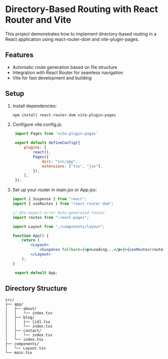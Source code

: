 # Directory-Based Routing with React Router and Vite

This project demonstrates how to implement directory-based routing in a React application using react-router-dom and vite-plugin-pages.

## Features

- Automatic route generation based on file structure
- Integration with React Router for seamless navigation
- Vite for fast development and building

## Setup

1. Install dependencies:
   ```bash
   npm install react-router-dom vite-plugin-pages
   ```

2. Configure vite.config.js:
   ```js
    import Pages from 'vite-plugin-pages'

    export default defineConfig({
        plugins: [
            react(),
            Pages({
                dirs: "src/app",
                extensions: ["tsx", "jsx"],
            }),
        ],
    });
   ```

3. Set up your router in main.jsx or App.jsx:
   ```jsx
   import { Suspense } from "react";
   import { useRoutes } from "react-router-dom";

   // @ts-expect-error Auto-generated routes
   import routes from "~react-pages";

   import Layout from "./components/layout";

   function App() {
       return (
           <Layout>
               <Suspense fallback={<p>Loading...</p>}>{useRoutes(routes)}</Suspense>
           </Layout>
       );
   }

    export default App;
   ```

## Directory Structure

```
src/
├── app/
│   ├── about/
│   │   └── index.tsx
│   ├── blog/
│   │   ├── [id].tsx
│   │   └── index.tsx
│   ├── contact/
│   │   └── index.tsx
│   └── index.tsx
├── components/
│   └── Layout.tsx
└── main.tsx
```